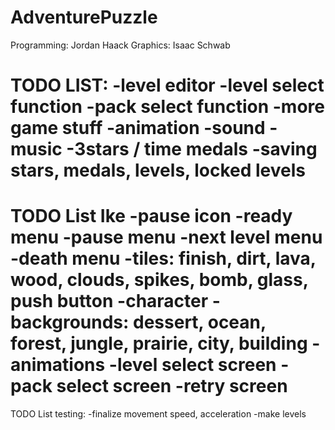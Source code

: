 AdventurePuzzle
===============
Programming: Jordan Haack
Graphics: Isaac Schwab

TODO LIST:
-level editor
-level select function
-pack select function
-more game stuff
-animation
-sound
-music
-3stars / time medals
-saving stars, medals, levels, locked levels
=======


TODO List Ike
-pause icon
-ready menu
-pause menu
-next level menu
-death menu
-tiles: finish, dirt, lava, wood, clouds, spikes, bomb, glass, push button
-character
-backgrounds: dessert, ocean, forest, jungle, prairie, city, building
-animations
-level select screen
-pack select screen
-retry screen
=======

TODO List testing:
-finalize movement speed, acceleration
-make levels
